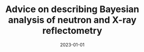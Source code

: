 ---
date: 2023-01-01
title:  Advice on describing Bayesian analysis of neutron and X-ray reflectometry
journal: J. Appl. Crystallogr.
pages: Accepted
year: 2023
authors:
    - Andrew R. McCluskey
    - Andrew J. Caruana
    - Christy J. Kinane
    - Alexander J. Armstrong
    - Thomas Arnold
    - Joshaniel F. K. Cooper
    - David L. Cortie
    - Arwel V. Hughes
    - Jean-François Moulin
    - Andrew R. J. Nelson
    - Wojciech Potrzebowski
    - Vladimir Starostin
paper: http://arxiv.org/abs/2207.10406
esi: https://github.com/arm61/reporting_sampling
data: https://doi.org/10.5281/zenodo.6645201
arxiv: https://arxiv.org/abs/2104.00623
caption: The opinion of ORSO members on how best to share results from Bayesian sampling.
---